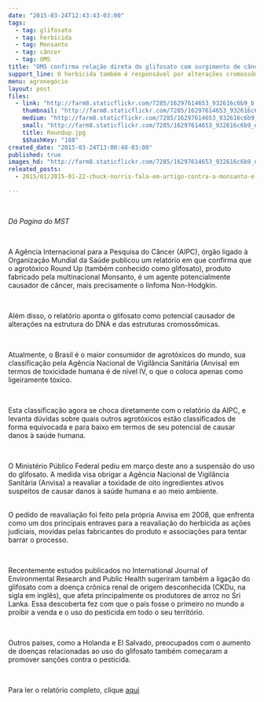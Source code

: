 ```yaml
---
date: "2015-03-24T12:43:43-03:00"
tags:
  - tag: glifosato
  - tag: herbicida
  - tag: Monsanto
  - tag: câncer
  - tag: OMS
title: "OMS confirma relação direta do glifosato com surgimento de câncer em humanos e animais "
support_line: O herbicida também é responsável por alterações cromossômicas e de DNA
menu: agronegócio
layout: post
files:
  - link: "http://farm8.staticflickr.com/7285/16297614653_932616c6b9_b.jpg"
    thumbnail: "http://farm8.staticflickr.com/7285/16297614653_932616c6b9_t.jpg"
    medium: "http://farm8.staticflickr.com/7285/16297614653_932616c6b9_z.jpg"
    small: "http://farm8.staticflickr.com/7285/16297614653_932616c6b9_n.jpg"
    title: Roundup.jpg
    $$hashKey: "188"
created_date: "2015-03-24T13:00:48-03:00"
published: true
images_hd: "http://farm8.staticflickr.com/7285/16297614653_932616c6b9_n.jpg"
releated_posts:
  - 2015/01/2015-01-22-chuck-norris-fala-em-artigo-contra-a-monsanto-e-os-danos-que-a-empresa-causa-a-saude-global.md

---
```

<p>&nbsp;</p>

<p><em>D&aacute; Pagina do MST </em></p>

<p>&nbsp;</p>

<p>A Ag&ecirc;ncia Internacional para a Pesquisa do C&acirc;ncer (AIPC), &oacute;rg&atilde;o ligado &agrave; Organiza&ccedil;&atilde;o Mundial da Sa&uacute;de publicou um relat&oacute;rio em que confirma que o agrot&oacute;xico Round Up (tamb&eacute;m conhecido como glifosato), produto fabricado pela multinacional Monsanto, &eacute; um agente potencialmente causador de c&acirc;ncer, mais precisamente o linfoma Non-Hodgkin.</p>

<p>&nbsp;</p>

<p>Al&eacute;m disso, o relat&oacute;rio aponta o glifosato como potencial causador de altera&ccedil;&otilde;es na estrutura do DNA e das estruturas cromoss&ocirc;micas.</p>

<p>&nbsp;</p>

<p>Atualmente, o Brasil &eacute; o maior consumidor de agrot&oacute;xicos do mundo, sua classifica&ccedil;&atilde;o pela Ag&ecirc;ncia Nacional de Vigil&acirc;ncia Sanit&aacute;ria (Anvisa) em termos de toxicidade humana &eacute; de n&iacute;vel IV, o que o coloca apenas como ligeiramente t&oacute;xico.</p>

<p>&nbsp;</p>

<p>Esta classifica&ccedil;&atilde;o agora se choca diretamente com o relat&oacute;rio da AIPC, e levanta d&uacute;vidas sobre quais outros agrot&oacute;xicos est&atilde;o classificados de forma equivocada e para baixo em termos de seu potencial de causar danos &agrave; sa&uacute;de humana.</p>

<p>&nbsp;</p>

<p>O Minist&eacute;rio P&uacute;blico Federal pediu em mar&ccedil;o deste ano a suspens&atilde;o do uso do glifosato. A medida visa obrigar a Ag&ecirc;ncia Nacional de Vigil&acirc;ncia Sanit&aacute;ria (Anvisa) a reavaliar a toxidade de oito ingredientes ativos suspeitos de causar danos &agrave; sa&uacute;de humana e ao meio ambiente.</p>

<p><br />
O pedido de reavalia&ccedil;&atilde;o foi feito pela pr&oacute;pria Anvisa em 2008, que enfrenta como um dos principais entraves para a reavalia&ccedil;&atilde;o do herbicida as a&ccedil;&otilde;es judiciais, movidas pelas fabricantes do produto e associa&ccedil;&otilde;es para tentar barrar o processo.</p>

<p>&nbsp;</p>

<p>Recentemente estudos publicados no International Journal of Environmental Research and Public Health sugeriram tamb&eacute;m a liga&ccedil;&atilde;o do glifosato com a doen&ccedil;a cr&ocirc;nica renal de origem desconhecida (CKDu, na sigla em ingl&ecirc;s), que afeta principalmente os produtores de arroz no Sri Lanka. Essa descoberta fez com que o pa&iacute;s fosse o primeiro no mundo a proibir a venda e o uso do pesticida em todo o seu territ&oacute;rio.</p>

<p>&nbsp;</p>

<p>Outros pa&iacute;ses, como a Holanda e El Salvado, preocupados com o aumento de doen&ccedil;as relacionadas ao uso do glifosato tamb&eacute;m come&ccedil;aram a promover san&ccedil;&otilde;es contra o pesticida.</p>

<p>&nbsp;</p>

<p>Para ler o relat&oacute;rio completo, clique <a href="https://pedlowski.files.wordpress.com/2015/03/monographvolume112.pdf">aqui</a></p>

<p>&nbsp;</p>
